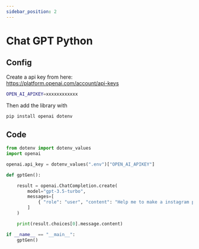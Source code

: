 ```yaml
---
sidebar_position: 2
---
```


# Chat GPT Python

## Config

Create a api key from here:   
https://platform.openai.com/account/api-keys    

```bash showLineNumbers title=".env"
OPEN_AI_APIKEY=xxxxxxxxxxxx
```

Then add the library with 

```bash
pip install openai dotenv
```

## Code

```python showLineNumbers title="chat.py"
from dotenv import dotenv_values
import openai

openai.api_key = dotenv_values(".env")["OPEN_AI_APIKEY"]

def gptGen():

    result = openai.ChatCompletion.create(
        model="gpt-3.5-turbo",
        messages=[
            { "role": "user", "content": "Help me to make a instagram post"},
        ]
    )

    print(result.choices[0].message.content)

if __name__ == "__main__":
    gptGen()
```